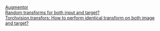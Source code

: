 
[Augmentor](https://github.com/mdbloice/Augmentor)   
[Random transforms for both input and target?](https://github.com/pytorch/vision/issues/9)  
[Torchvision.transfors: How to perform identical transform on both image and target?](https://discuss.pytorch.org/t/torchvision-transfors-how-to-perform-identical-transform-on-both-image-and-target/10606)   

